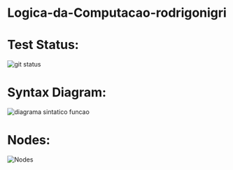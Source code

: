 # Logica-da-Computacao-rodrigonigri

# Test Status:

![git status](http://3.129.230.99/svg/rodrigonigri/Logica-da-Computacao-rodrigonigri/)


# Syntax Diagram:
![diagrama sintatico funcao](https://github.com/rodrigonigri/Logica-da-Computacao-rodrigonigri/assets/62730936/9dfe2f9b-f401-4d6f-a8a1-fb5d7b668d10)


# Nodes:
![Nodes](https://github.com/rodrigonigri/Logica-da-Computacao-rodrigonigri/assets/62730936/cd442f96-64bf-49bd-8304-280d654325df)
